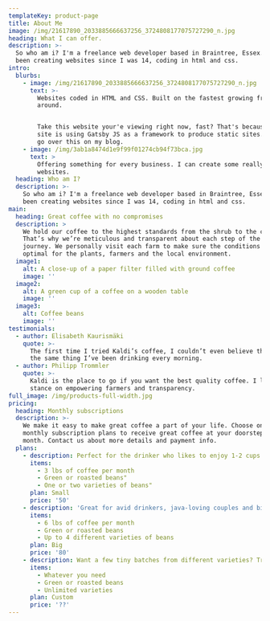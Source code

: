 ```yaml
---
templateKey: product-page
title: About Me
image: /img/21617890_2033885666637256_3724808177075727290_n.jpg
heading: What I can offer.
description: >-
  So who am i? I'm a freelance web developer based in Braintree, Essex. I've
  been creating websites since I was 14, coding in html and css. 
intro:
  blurbs:
    - image: /img/21617890_2033885666637256_3724808177075727290_n.jpg
      text: >-
        Websites coded in HTML and CSS. Built on the fastest growing frameworks
        around.


        Take this website your'e viewing right now, fast? That's because  the
        site is using Gatsby JS as a framework to produce static sites. I will
        go over this on my blog. 
    - image: /img/3ab1a8474d1e9f99f01274cb94f73bca.jpg
      text: >
        Offering something for every business. I can create some really stunning
        websites. 
  heading: Who am I?
  description: >-
    So who am i? I'm a freelance web developer based in Braintree, Essex. I've
    been creating websites since I was 14, coding in html and css. 
main:
  heading: Great coffee with no compromises
  description: >
    We hold our coffee to the highest standards from the shrub to the cup.
    That’s why we’re meticulous and transparent about each step of the coffee’s
    journey. We personally visit each farm to make sure the conditions are
    optimal for the plants, farmers and the local environment.
  image1:
    alt: A close-up of a paper filter filled with ground coffee
    image: ''
  image2:
    alt: A green cup of a coffee on a wooden table
    image: ''
  image3:
    alt: Coffee beans
    image: ''
testimonials:
  - author: Elisabeth Kaurismäki
    quote: >-
      The first time I tried Kaldi’s coffee, I couldn’t even believe that was
      the same thing I’ve been drinking every morning.
  - author: Philipp Trommler
    quote: >-
      Kaldi is the place to go if you want the best quality coffee. I love their
      stance on empowering farmers and transparency.
full_image: /img/products-full-width.jpg
pricing:
  heading: Monthly subscriptions
  description: >-
    We make it easy to make great coffee a part of your life. Choose one of our
    monthly subscription plans to receive great coffee at your doorstep each
    month. Contact us about more details and payment info.
  plans:
    - description: Perfect for the drinker who likes to enjoy 1-2 cups per day.
      items:
        - 3 lbs of coffee per month
        - Green or roasted beans"
        - One or two varieties of beans"
      plan: Small
      price: '50'
    - description: 'Great for avid drinkers, java-loving couples and bigger crowds'
      items:
        - 6 lbs of coffee per month
        - Green or roasted beans
        - Up to 4 different varieties of beans
      plan: Big
      price: '80'
    - description: Want a few tiny batches from different varieties? Try our custom plan
      items:
        - Whatever you need
        - Green or roasted beans
        - Unlimited varieties
      plan: Custom
      price: '??'
---
```


